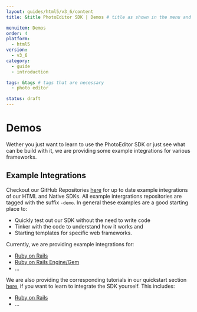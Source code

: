 ```yaml
---
layout: guides/html5/v3_6/content
title: &title PhotoEditor SDK | Demos # title as shown in the menu and 

menuitem: Demos
order: 4
platform:
  - html5
version:
  - v3_6
category: 
  - guide
  - introduction

tags: &tags # tags that are necessary
  - photo editor 

status: draft
---
```


# Demos

Wether you just want to learn to use the PhotoEditor SDK or just see what can be build with it, we are providing some example integrations for various frameworks.

## Example Integrations

Checkout our GitHub Repositories [here](https://github.com/imgly/) for up to date example integrations of our HTML and Native SDKs. 
All example intergrations repositories are tagged with the suffix `-demo`. In general these examples are a good starting place to:

 * Quickly test out our SDK without the need to write code
 * Tinker with the code to understand how it works and
 * Starting templates for specific web frameworks.


 Currently, we are providing example integrations for:

  * [Ruby on Rails](https://github.com/imgly/pesdk-rails-demo) 
  * [Ruby on Rails Engine/Gem](https://github.com/imgly/pesdk-ruby-gem-demo)
  * ...

We are also providing the corresponding tutorials in our quickstart section [here](/guides/html5/v3_6/quickstarts), if you want to learn to integrate the SDK yourself. This includes:

  * [Ruby on Rails](/guides/html5/v3_6/quickstarts/rails) 
  * ...
